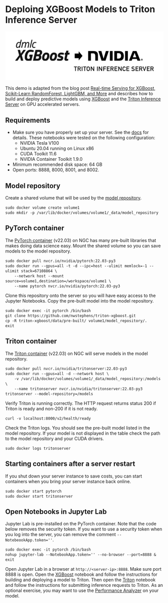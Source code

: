 # Deploing XGBoost Models to Triton Inference Server

![](logos.png)

This demo is adapted from the blog post [Real-time Serving for XGBoost, Scikit-Learn RandomForest, LightGBM, and More](https://developer.nvidia.com/blog/real-time-serving-for-xgboost-scikit-learn-randomforest-lightgbm-and-more/) and describes how to build and deploy predictive models using [XGBoost](https://www.nvidia.com/en-us/glossary/data-science/xgboost/) and the [Triton Inference Server](https://developer.nvidia.com/nvidia-triton-inference-server) on GPU accelerated servers.

## Requirements

* Make sure you have properly set up your server. See the [docs](docs/README.md) for details. These notebooks were tested on the following configuration:
  * NVIDIA Tesla V100
  * Ubuntu 20.04 running on Linux x86
  * CUDA Toolkit 11.6
  * NVIDIA Container Toolkit 1.9.0
* Minimum recommended disk space: 64 GB
* Open ports: 8888, 8000, 8001, and 8002.

## Model repository

Create a shared volume that will be used by the [model repository](https://github.com/triton-inference-server/server/blob/main/docs/model_repository.md).

```
sudo docker volume create volume1
sudo mkdir -p /var/lib/docker/volumes/volume1/_data/model_repository
```

## PyTorch container

The [PyTorch container](https://catalog.ngc.nvidia.com/orgs/nvidia/containers/pytorch) (v22.03) on NGC has many pre-built libraries that makes doing data science easy. Mount the shared volume so you can save models to the model repository.

```
sudo docker pull nvcr.io/nvidia/pytorch:22.03-py3
sudo docker run --gpus=all -t -d --ipc=host --ulimit memlock=-1 --ulimit stack=67108864 \
    --network host --mount source=volume1,destination=/workspace/volume1 \
    --name pytorch nvcr.io/nvidia/pytorch:22.03-py3
```

Clone this repository onto the server so you will have easy access to the Jupyter Notebooks. Copy the pre-built model into the model repository.

```
sudo docker exec -it pytorch /bin/bash
git clone https://github.com/nwstephens/triton-xgboost.git
cp -R triton-xgboost/data/pre-built/ volume1/model_repository/.
exit

```

## Triton container

The [Triton container](https://catalog.ngc.nvidia.com/orgs/nvidia/containers/tritonserver) (v22.03) on NGC will serve models in the model repository.

```
sudo docker pull nvcr.io/nvidia/tritonserver:22.03-py3
sudo docker run --gpus=all -d --network host \
    -v /var/lib/docker/volumes/volume1/_data/model_repository:/models \
    --name tritonserver nvcr.io/nvidia/tritonserver:22.03-py3 tritonserver --model-repository=/models
```

Verify Triton is running correctly. The HTTP request returns status 200 if Triton is ready and non-200 if it is not ready. 

```
curl -v localhost:8000/v2/health/ready
```

Check the Triton logs. You should see the pre-built model listed in the model repository. If your model is not displayed in the table check the path to the model repository and your CUDA drivers.

```
sudo docker logs tritonserver
```

## Starting containers after a server restart

If you shut down your server instance to save costs, you can start containers when you bring your server instance back online.

```
sudo docker start pytorch
sudo docker start tritonserver
```

## Open Notebooks in Jupyter Lab

Jupyter Lab is pre-installed on the PyTorch container. Note that the code below removes the security token. If you want to use a security token when you log into the server, you can remove the comment `--NotebeookApp.token=''`.

```
sudo docker exec -it pytorch /bin/bash
nohup jupyter-lab --NotebookApp.token='' --no-browser --port=8888 &
exit

```

Open Jupyter Lab in a browser at `http://<server-ip>:8888`. Make sure port 8888 is open. Open the [XGBoost](1-xgboost-model.ipynb) notebook and follow the instructions for building and deploying a model to Triton. Then open the [Triton](2-triton-deploy.ipynb) notebook and follow the instructions for submitting inference requests to Triton. As an optional exercise, you may want to use the [Performance Analyzer](3-perf-analyzer.ipynb) on your model.
